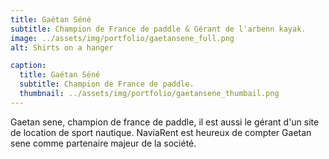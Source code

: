 ```yaml
---
title: Gaétan Séné
subtitle: Champion de France de paddle & Gérant de l'arbenn kayak.
image: ../assets/img/portfolio/gaetansene_full.png
alt: Shirts on a hanger

caption:
  title: Gaétan Séné
  subtitle: Champion de France de paddle.
  thumbnail: ../assets/img/portfolio/gaetansene_thumbail.png
---
```

Gaetan sene, champion de france de paddle, il est aussi le gérant d'un site de location de sport nautique.
NaviaRent est heureux de compter Gaetan sene comme partenaire majeur de la société.

<!-- {:.list-inline}
- Date: January 2017
- Client: Threads
- Category: Illustration -->


